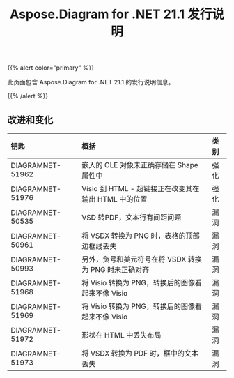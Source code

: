 ﻿---
title: Aspose.Diagram for .NET 21.1 发行说明
type: docs
weight: 12
url: /zh/net/aspose-diagram-for-net-21-1-release-notes/
---
{{% alert color="primary" %}} 

此页面包含 Aspose.Diagram for .NET 21.1 的发行说明信息。

{{% /alert %}} 
## **改进和变化**

|**钥匙**|**概括**|**类别**|
|:- |:- |:- |
|DIAGRAMNET-51962|嵌入的 OLE 对象未正确存储在 Shape 属性中|强化|
|DIAGRAMNET-51976|Visio 到 HTML - 超链接正在改变其在输出 HTML 中的位置|强化|
|DIAGRAMNET-50535|VSD 转PDF，文本行有间距问题|漏洞|
|DIAGRAMNET-50961|将 VSDX 转换为 PNG 时，表格的顶部边框线丢失|漏洞|
|DIAGRAMNET-50993|另外，负号和美元符号在将 VSDX 转换为 PNG 时未正确对齐|漏洞|
|DIAGRAMNET-51968|将 Visio 转换为 PNG，转换后的图像看起来不像 Visio|漏洞|
|DIAGRAMNET-51969|将 Visio 转换为 PNG，转换后的图像看起来不像 Visio|漏洞|
|DIAGRAMNET-51972|形状在 HTML 中丢失布局|漏洞|
|DIAGRAMNET-51973|将 VSDX 转换为 PDF 时，框中的文本丢失|漏洞|
